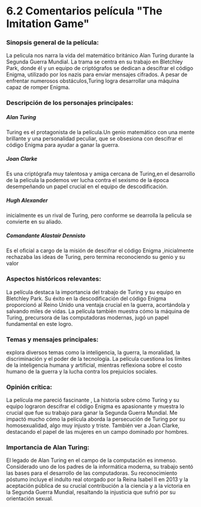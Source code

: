# 6.2 Comentarios película "The Imitation Game" 

### Sinopsis general de la película:

La pelicula nos narra la vida del matemático británico Alan Turing durante la Segunda Guerra Mundial. La trama se centra en su trabajo en Bletchley Park, donde él y un equipo de criptógrafos se dedican a descifrar el código Enigma, utilizado por los nazis para enviar mensajes cifrados. A pesar de enfrentar numerosos obstáculos,Turing logra desarrollar una máquina capaz de romper Enigma.

### Descripción de los personajes principales:

##### Alan Turing
Turing es el protagonista de la película.Un genio matemático con una mente brillante y una personalidad peculiar, que se obsesiona con descifrar el código Enigma para ayudar a ganar la guerra.

##### Joan Clarke
Es una criptógrafa muy talentosa y amiga cercana de Turing,en el desarrollo de la pelicula la podemos ver lucha contra el sexismo de la época  desempeñando un papel crucial en el equipo de descodificación.

##### Hugh Alexander 
inicialmente es un rival de Turing, pero conforme se dearrolla la pelicula se convierte en su aliado.

##### Comandante Alastair Dennisto
Es el oficial a cargo de la misión de descifrar el código Enigma ,inicialmente rechazaba las ideas de Turing, pero termina reconociendo su genio y su valor

### Aspectos históricos relevantes:
La película destaca la importancia del trabajo de Turing y su equipo en Bletchley Park. Su éxito en la descodificación del código Enigma proporcionó al Reino Unido una ventaja crucial en la guerra, acortándola y salvando miles de vidas. La película también muestra cómo la máquina de Turing, precursora de las computadoras modernas, jugó un papel fundamental en este logro.

### Temas y mensajes principales:
 explora diversos temas como la inteligencia, la guerra, la moralidad, la discriminación y el poder de la tecnología. La película cuestiona los límites de la inteligencia humana y artificial, mientras reflexiona sobre el costo humano de la guerra y la lucha contra los prejuicios sociales.

### Opinión crítica:
La película me pareció fascinante , La historia sobre cómo Turing y su equipo lograron descifrar el código Enigma es apasionante y muestra lo crucial que fue su trabajo para ganar la Segunda Guerra Mundial. Me impactó mucho cómo la película aborda la persecución de Turing por su homosexualidad, algo muy injusto y triste. También ver a Joan Clarke, destacando el papel de las mujeres en un campo dominado por hombres.

### Importancia de Alan Turing:
El legado de Alan Turing en el campo de la computación es inmenso. Considerado uno de los padres de la informática moderna, su trabajo sentó las bases para el desarrollo de las computadoras. Su reconocimiento póstumo incluye el indulto real otorgado por la Reina Isabel II en 2013 y la aceptación pública de su crucial contribución a la ciencia y a la victoria en la Segunda Guerra Mundial, resaltando la injusticia que sufrió por su orientación sexual.
